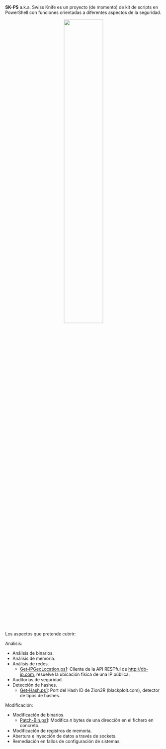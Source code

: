 **SK-PS** a.k.a. Swiss Knife es un proyecto (de momento) de kit de scripts en PowerShell con funciones orientadas a diferentes aspectos de la seguridad.

<center><img src="http://i.imgur.com/LcG6SpN.jpg" WIDTH="50%" HEIGHT="50%"></center>

Los aspectos que pretende cubrir:

Análisis:
* Análisis de binarios.
* Análisis de memoria.
* Análisis de redes.
  * [Get-IPGeoLocation.ps1](https://github.com/spageek/hacktools/blob/master/SwissKnifePowerShell/Get-IPGeoLocation.ps1): Cliente de la API RESTful de http://db-ip.com, resuelve la ubicación física de una IP pública.
* Auditorías de seguridad.
* Detección de hashes.
  * [Get-Hash.ps1](https://github.com/spageek/hacktools/blob/master/SwissKnifePowerShell/Get-Hash.ps1): Port del Hash ID de Zion3R (blackploit.com), detector de tipos de hashes.

Modificación:
* Modificación de binarios.
  * [Patch-Bin.ps1](https://github.com/spageek/hacktools/blob/master/SwissKnifePowerShell/Patch-Bin.ps1): Modifica _n_ bytes de una dirección en el fichero en concreto.
* Modificación de registros de memoria.
* Abertura e inyección de datos a través de sockets.
* Remediación en fallos de configuración de sistemas.

